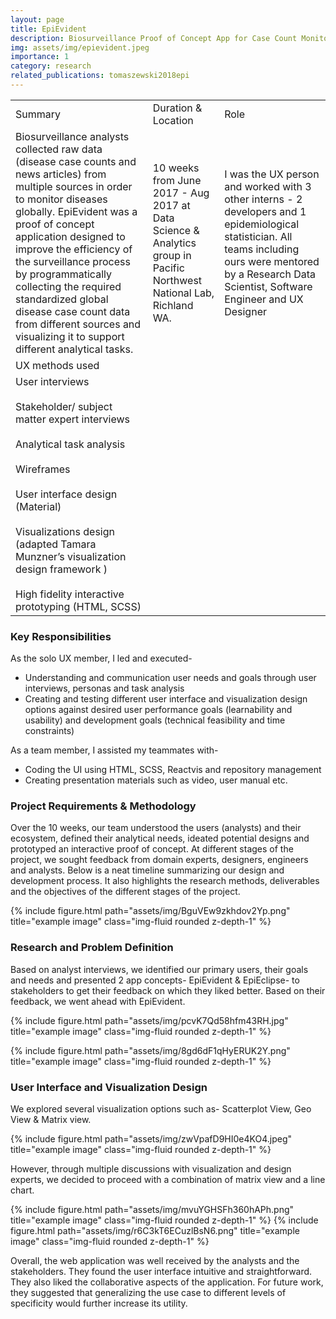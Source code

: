 ```yaml
---
layout: page
title: EpiEvident
description: Biosurveillance Proof of Concept App for Case Count Monitoring
img: assets/img/epievident.jpeg
importance: 1
category: research
related_publications: tomaszewski2018epi
---
```


|   |   |   |
|---|---|---|
|Summary|Duration & Location|Role|
|Biosurveillance analysts collected raw data (disease case counts and news articles) from multiple sources in order to monitor diseases globally. EpiEvident was a proof of concept application designed to improve the efficiency of the surveillance process by programmatically collecting the required standardized global disease case count data from different sources and visualizing it to support different analytical tasks.|10 weeks from June 2017 - Aug 2017 at Data Science & Analytics group in Pacific Northwest National Lab, Richland WA.|I was the UX person and worked with 3 other interns - 2 developers and 1 epidemiological statistician. All teams including ours were mentored by a Research Data Scientist, Software Engineer and UX Designer|
|UX methods used||
|User interviews<br><br>Stakeholder/ subject matter expert interviews<br><br>Analytical task analysis<br><br>Wireframes<br><br>User interface design (Material) <br><br>Visualizations design (adapted Tamara Munzner’s visualization design framework )<br><br>High fidelity interactive prototyping (HTML, SCSS)|||

### Key Responsibilities
As  the solo UX member, I led and executed- 
- Understanding and communication user needs and goals through user interviews, personas and task analysis
- Creating and testing different user interface and visualization design options against desired user performance goals (learnability and usability) and development goals (technical feasibility and time constraints)

As a team member, I assisted my teammates with- 
- Coding the UI using HTML, SCSS, Reactvis and repository management
- Creating presentation materials such as video, user manual etc.
### Project Requirements & Methodology


Over the 10 weeks, our team understood the users (analysts) and their ecosystem, defined their analytical needs, ideated potential designs and prototyped an interactive proof of concept. At different stages of the project, we sought feedback from domain experts, designers, engineers and analysts. Below is a neat timeline summarizing our design and development process. It also highlights the research methods, deliverables and the objectives of the different stages of the project.

{% include figure.html path="assets/img/BguVEw9zkhdov2Yp.png" title="example image" class="img-fluid rounded z-depth-1" %}

### Research and Problem Definition

Based on analyst interviews, we identified our primary users, their goals and needs and presented 2 app concepts- EpiEvident & EpiEclipse- to stakeholders to get their feedback on which they liked better. Based on their feedback, we went ahead with EpiEvident.

{% include figure.html path="assets/img/pcvK7Qd58hfm43RH.jpg" title="example image" class="img-fluid rounded z-depth-1" %}

{% include figure.html path="assets/img/8gd6dF1qHyERUK2Y.png" title="example image" class="img-fluid rounded z-depth-1" %}

### User Interface and Visualization Design

We explored several visualization options such as- Scatterplot View, Geo View & Matrix view.

{% include figure.html path="assets/img/zwVpafD9HI0e4KO4.jpeg" title="example image" class="img-fluid rounded z-depth-1" %}

  
However, through multiple discussions with visualization and design experts, we decided to proceed with a combination of matrix view and a line chart.

{% include figure.html path="assets/img/mvuYGHSFh360hAPh.png" title="example image" class="img-fluid rounded z-depth-1" %}
{% include figure.html path="assets/img/r6C3kT6ECuzlBsN6.png" title="example image" class="img-fluid rounded z-depth-1" %}

Overall, the web application was well received by the analysts and the stakeholders. They found the user interface intuitive and straightforward. They also liked the collaborative aspects of the application. For future work, they suggested that generalizing the use case to different levels of specificity would further increase its utility.

